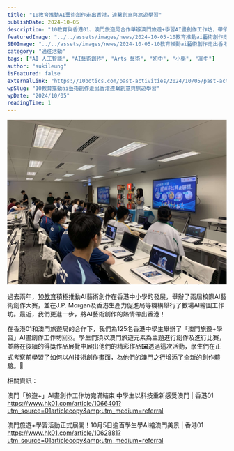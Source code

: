 ```yaml
---
title: "10教育推動AI藝術創作走出香港，連繫創意與旅遊學習"
publishDate: 2024-10-05
description: "10教育與香港01、澳門旅遊局合作舉辦澳門旅遊+學習AI畫創作工作坊，帶領125名香港中學生運用AI技術創作澳門主題藝術作品，推動創意與旅遊學習融合。"
featuredImage: "../../assets/images/news/2024-10-05-10教育推動ai藝術創作走出香港連繫創意與旅遊學習/image1.jpg"
SEOImage: "../../assets/images/news/2024-10-05-10教育推動ai藝術創作走出香港連繫創意與旅遊學習/image1.jpg"
category: "過往活動"
tags: ["AI 人工智能", "AI藝術創作", "Arts 藝術", "初中", "小學", "高中"]
author: "sukileung"
isFeatured: false
externalLink: "https://10botics.com/past-activities/2024/10/05/past-activities-2024-10-05-macau-ai-art/"
wpSlug: "10教育推動ai藝術創作走出香港連繫創意與旅遊學習"
wpDate: "2024/10/05"
readingTime: 1
---
```


![](../../assets/images/news/2024-10-05-10教育推動ai藝術創作走出香港連繫創意與旅遊學習/image1.jpg)

過去兩年，[10教育](/)積極推動AI藝術創作在香港中小學的發展，舉辦了兩屆校際AI藝術創作大賽，並在J.P. Morgan及香港生產力促進局等機構舉行了數場AI繪圖工作坊。最近，我們更進一步，將AI藝術創作的熱情帶出香港！

在香港01和澳門旅遊局的合作下，我們為125名香港中學生舉辦了「澳門旅遊+學習」AI畫創作工作坊🇲🇴。學生們須以澳門旅遊元素為主題進行創作及進行比賽，並將在後續的得獎作品展覽中展出他們的精彩作品🖼️透過這次活動，學生們在正式考察前學習了如何以AI技術創作畫面，為他們的澳門之行增添了全新的創作體驗。🌟

相關資訊：

澳門「旅遊+」AI畫創作工作坊完滿結束 中學生以科技重新感受澳門 | 香港01 https://www.hk01.com/article/1066401?utm_source=01articlecopy&amp;utm_medium=referral

澳門旅遊+學習活動正式展開！10月5日逾百學生學AI繪澳門美景 | 香港01 https://www.hk01.com/article/1062881?utm_source=01articlecopy&amp;utm_medium=referral
